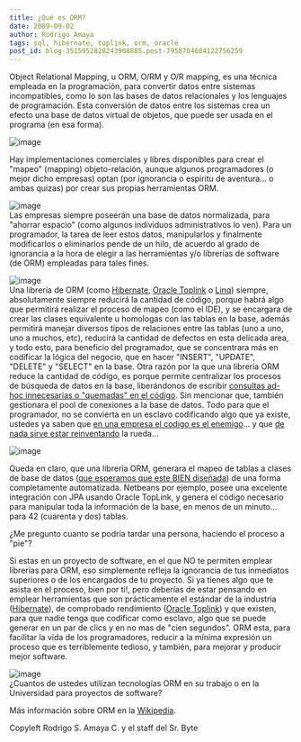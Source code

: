 ```yaml
---
title: ¿Qué es ORM?
date: 2009-09-02
author: Rodrigo Amaya
tags: sql, hibernate, toplink, orm, oracle
post_id: blog-3515952828243908885.post-7958704684122756259
---
```


Object Relational Mapping, u ORM, O/RM y O/R mapping, es una técnica empleada en la programación, para convertir datos entre sistemas incompatibles, como lo son las bases de datos relacionales y los lenguajes de programación. Esta conversión de datos entre los sistemas crea un efecto una base de datos virtual de objetos, que puede ser usada en el programa (en esa forma).

![image](https://3.bp.blogspot.com/_ayvorITawE4/SqB0NsSSqzI/AAAAAAAACKA/wlMDC_4R0Ls/s320/ORM-Overview.png)    

Hay implementaciones comerciales y libres disponibles para crear el "mapeo" (mapping) objeto-relación, aunque algunos programadores (o mejor dicho empresas) optan (por ignorancia o espiritu de aventura... o ambas quizas) por crear sus propias herramientas ORM.

![image](https://2.bp.blogspot.com/_ayvorITawE4/SqB0O3gwMMI/AAAAAAAACKQ/3FSryZ57OF8/s320/fig02.jpg)    
Las empresas siempre poseerán una base de datos normalizada, para "ahorrar espacio" (como algunos individuos administrativos lo ven). Para un programador, la tarea de leer estos datos, manipularlos y finalmente modificarlos o eliminarlos pende de un hilo, de acuerdo al grado de ignorancia a la hora de elegir a las herramientas y/o librerías de software (de ORM) empleadas para tales fines.

![image](https://4.bp.blogspot.com/_ayvorITawE4/SqB0PSl4TlI/AAAAAAAACKY/9B4p4sRxVYc/s320/hibernate.gif)    
Una librería de ORM (como [Hibernate](https://es.wikipedia.org/wiki/Hibernate), [Oracle Toplink](https://en.wikipedia.org/wiki/TopLink) o [Linq](https://es.wikipedia.org/wiki/Language_Integrated_Query)) siempre, absolutamente siempre reducirá la cantidad de código, porque habrá algo que permitirá realizar el proceso de mapeo (como el IDE), y se encargara de crear las clases equivalente u homologas con las tablas en la base, además permitirá manejar diversos tipos de relaciones entre las tablas (uno a uno, uno a muchos, etc), reducirá la cantidad de defectos en esta delicada area, y todo esto, para beneficio del programador, que se concentrara más en codificar la lógica del negocio, que en hacer "INSERT", "UPDATE", "DELETE" y "SELECT" en la base. Otra razón por la que una librería ORM reduce la cantidad de código, es porque permite centralizar los procesos de búsqueda de datos en la base, liberándonos de escribir [consultas ad-hoc innecesarias o "quemadas" en el código](https://www.srbyte.com/2009/04/la-importancia-de-los-procedimientos.html). Sin mencionar que, también gestionara el pool de conexiones a la base de datos. Todo para que el programador, no se convierta en un esclavo codificando algo que ya existe, ustedes ya saben que [en una empresa el codigo es el enemigo](https://www.srbyte.com/2008/12/en-una-empresa-el-codigo-es-el-enemigo.html)... y que [de nada sirve estar reinventando](https://www.srbyte.com/2009/03/si-no-estas-usando-un-framework.html) la rueda...

![image](https://4.bp.blogspot.com/_ayvorITawE4/SqB1g5GiTkI/AAAAAAAACKg/GRtX3evcniI/s320/coding_slave_cover.jpg)    

Queda en claro, que una librería ORM, generara el mapeo de tablas a clases de base de datos ([que esperamos que este BIEN diseñada](https://www.srbyte.com/2008/05/3-reglas-al-trabajar-con-bases-de-datos.html)) de una forma completamente automatizada. Netbeans por ejemplo, posee una excelente integración con JPA usando Oracle TopLink, y genera el código necesario para manipular toda la información de la base, en menos de un minuto... para 42 (cuarenta y dos) tablas.

¿Me pregunto cuanto se podría tardar una persona, haciendo el proceso a "pie"?

Si estas en un proyecto de software, en el que NO te permiten emplear librerías para ORM, eso simplemente refleja la ignorancia de tus inmediatos superiores o de los encargados de tu proyecto. Si ya tienes algo que te asista en el proceso, bien por ti!, pero deberías de estar pensando en emplear herramientas que son prácticamente el estándar de la industria ([Hibernate](https://es.wikipedia.org/wiki/Hibernate)), de comprobado rendimiento ([Oracle Toplink](https://en.wikipedia.org/wiki/TopLink)) y que existen, para que nadie tenga que codificar como esclavo, algo que se puede generar en un par de clics y en no mas de "cien segundos". ORM esta, para facilitar la vida de los programadores, reducir a la mínima expresión un proceso que es terriblemente tedioso, y también, para mejorar y producir mejor software.

![image](https://2.bp.blogspot.com/_ayvorITawE4/SqB0OEFXKFI/AAAAAAAACKI/xG_FclchQCM/s320/bettersoftware.jpeg)    
¿Cuantos de ustedes utilizan tecnologías ORM en su trabajo o en la Universidad para proyectos de software?

Más información sobre ORM en la [Wikipedia](https://es.wikipedia.org/wiki/Mapeo_objeto-relacional).

Copyleft Rodrigo S. Amaya C. y el staff del Sr. Byte